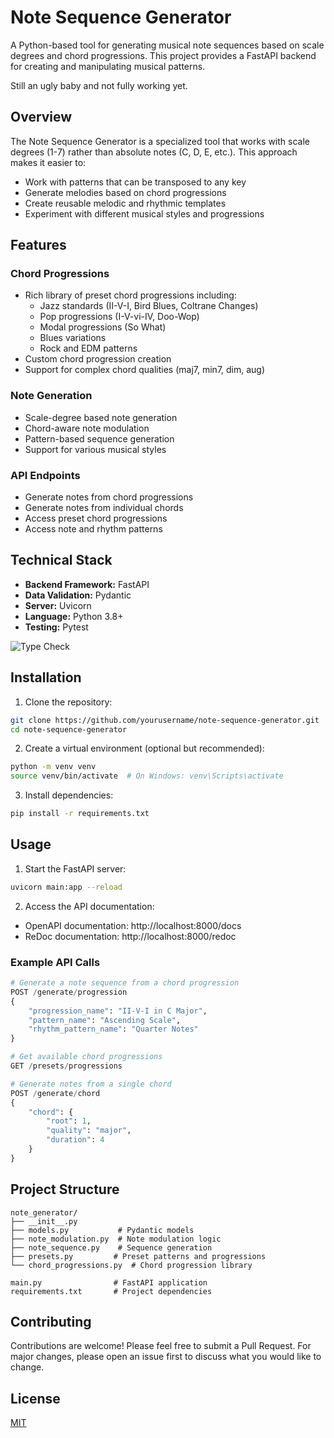 # Note Sequence Generator

A Python-based tool for generating musical note sequences based on scale degrees and chord progressions. This project provides a FastAPI backend for creating and manipulating musical patterns.

Still an ugly baby and not fully working yet.

## Overview

The Note Sequence Generator is a specialized tool that works with scale degrees (1-7) rather than absolute notes (C, D, E, etc.). This approach makes it easier to:

- Work with patterns that can be transposed to any key
- Generate melodies based on chord progressions
- Create reusable melodic and rhythmic templates
- Experiment with different musical styles and progressions

## Features

### Chord Progressions
- Rich library of preset chord progressions including:
  - Jazz standards (II-V-I, Bird Blues, Coltrane Changes)
  - Pop progressions (I-V-vi-IV, Doo-Wop)
  - Modal progressions (So What)
  - Blues variations
  - Rock and EDM patterns
- Custom chord progression creation
- Support for complex chord qualities (maj7, min7, dim, aug)

### Note Generation
- Scale-degree based note generation
- Chord-aware note modulation
- Pattern-based sequence generation
- Support for various musical styles

### API Endpoints
- Generate notes from chord progressions
- Generate notes from individual chords
- Access preset chord progressions
- Access note and rhythm patterns

## Technical Stack

- **Backend Framework:** FastAPI
- **Data Validation:** Pydantic
- **Server:** Uvicorn
- **Language:** Python 3.8+
- **Testing:** Pytest

![Type Check](https://github.com/bretbouchard/Note-Gen/actions/workflows/type-check.yml/badge.svg)


## Installation

1. Clone the repository:
```bash
git clone https://github.com/yourusername/note-sequence-generator.git
cd note-sequence-generator
```

2. Create a virtual environment (optional but recommended):
```bash
python -m venv venv
source venv/bin/activate  # On Windows: venv\Scripts\activate
```

3. Install dependencies:
```bash
pip install -r requirements.txt
```

## Usage

1. Start the FastAPI server:
```bash
uvicorn main:app --reload
```

2. Access the API documentation:
- OpenAPI documentation: http://localhost:8000/docs
- ReDoc documentation: http://localhost:8000/redoc

### Example API Calls

```python
# Generate a note sequence from a chord progression
POST /generate/progression
{
    "progression_name": "II-V-I in C Major",
    "pattern_name": "Ascending Scale",
    "rhythm_pattern_name": "Quarter Notes"
}

# Get available chord progressions
GET /presets/progressions

# Generate notes from a single chord
POST /generate/chord
{
    "chord": {
        "root": 1,
        "quality": "major",
        "duration": 4
    }
}
```

## Project Structure

```
note_generator/
├── __init__.py
├── models.py           # Pydantic models
├── note_modulation.py  # Note modulation logic
├── note_sequence.py    # Sequence generation
├── presets.py         # Preset patterns and progressions
└── chord_progressions.py  # Chord progression library

main.py                # FastAPI application
requirements.txt       # Project dependencies
```

## Contributing

Contributions are welcome! Please feel free to submit a Pull Request. For major changes, please open an issue first to discuss what you would like to change.

## License

[MIT](https://choosealicense.com/licenses/mit/)

